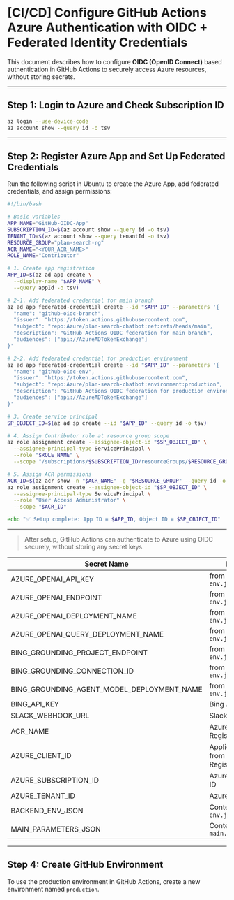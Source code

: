 # [CI/CD] Configure GitHub Actions Azure Authentication with OIDC + Federated Identity Credentials

This document describes how to configure **OIDC (OpenID Connect)** based authentication in GitHub Actions to securely access Azure resources, without storing secrets.

---

## Step 1: Login to Azure and Check Subscription ID

```bash
az login --use-device-code
az account show --query id -o tsv
```

---

## Step 2: Register Azure App and Set Up Federated Credentials

Run the following script in Ubuntu to create the Azure App, add federated credentials, and assign permissions:

```bash
#!/bin/bash

# Basic variables
APP_NAME="GitHub-OIDC-App"
SUBSCRIPTION_ID=$(az account show --query id -o tsv)
TENANT_ID=$(az account show --query tenantId -o tsv)
RESOURCE_GROUP="plan-search-rg"
ACR_NAME="<YOUR_ACR_NAME>"
ROLE_NAME="Contributor"

# 1. Create app registration
APP_ID=$(az ad app create \
  --display-name "$APP_NAME" \
  --query appId -o tsv)

# 2-1. Add federated credential for main branch
az ad app federated-credential create --id "$APP_ID" --parameters '{
  "name": "github-oidc-branch",
  "issuer": "https://token.actions.githubusercontent.com",
  "subject": "repo:Azure/plan-search-chatbot:ref:refs/heads/main",
  "description": "GitHub Actions OIDC federation for main branch",
  "audiences": ["api://AzureADTokenExchange"]
}'

# 2-2. Add federated credential for production environment
az ad app federated-credential create --id "$APP_ID" --parameters '{
  "name": "github-oidc-env",
  "issuer": "https://token.actions.githubusercontent.com",
  "subject": "repo:Azure/plan-search-chatbot:environment:production",
  "description": "GitHub Actions OIDC federation for production environment",
  "audiences": ["api://AzureADTokenExchange"]
}'

# 3. Create service principal
SP_OBJECT_ID=$(az ad sp create --id "$APP_ID" --query id -o tsv)

# 4. Assign Contributor role at resource group scope
az role assignment create --assignee-object-id "$SP_OBJECT_ID" \
  --assignee-principal-type ServicePrincipal \
  --role "$ROLE_NAME" \
  --scope "/subscriptions/$SUBSCRIPTION_ID/resourceGroups/$RESOURCE_GROUP"

# 5. Assign ACR permissions
ACR_ID=$(az acr show -n "$ACR_NAME" -g "$RESOURCE_GROUP" --query id -o tsv)
az role assignment create --assignee-object-id "$SP_OBJECT_ID" \
  --assignee-principal-type ServicePrincipal \
  --role "User Access Administrator" \
  --scope "$ACR_ID"

echo "✅ Setup complete: App ID = $APP_ID, Object ID = $SP_OBJECT_ID"
```

---

> After setup, GitHub Actions can authenticate to Azure using OIDC securely, without storing any secret keys.

| Secret Name                                | Description                                               |
|--------------------------------------------|-----------------------------------------------------------|
| AZURE_OPENAI_API_KEY                       | from `backend-env.json`                                   |
| AZURE_OPENAI_ENDPOINT                      | from `backend-env.json`                                   |
| AZURE_OPENAI_DEPLOYMENT_NAME               | from `backend-env.json`                                   |
| AZURE_OPENAI_QUERY_DEPLOYMENT_NAME         | from `backend-env.json`                                   |
| BING_GROUNDING_PROJECT_ENDPOINT            | from `backend-env.json`                                   |
| BING_GROUNDING_CONNECTION_ID               | from `backend-env.json`                                   |
| BING_GROUNDING_AGENT_MODEL_DEPLOYMENT_NAME | from `backend-env.json`                                   |
| BING_API_KEY                               | Bing API key                                              |
| SLACK_WEBHOOK_URL                          | Slack webhook URL                                         |
| ACR_NAME                                   | Azure Container Registry name                             |
| AZURE_CLIENT_ID                            | Application (client) ID from App Registration             |
| AZURE_SUBSCRIPTION_ID                      | Azure Subscription ID                                     |
| AZURE_TENANT_ID                            | Azure Tenant ID                                           |
| BACKEND_ENV_JSON                           | Content of `backend-env.json`                             |
| MAIN_PARAMETERS_JSON                       | Content of `main.parameters.json`                         |

---

## Step 4: Create GitHub Environment

To use the production environment in GitHub Actions, create a new environment named `production`.